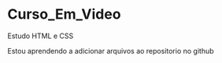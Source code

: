 # Curso_Em_Video
 Estudo HTML e CSS


Estou aprendendo a adicionar arquivos ao repositorio no github
